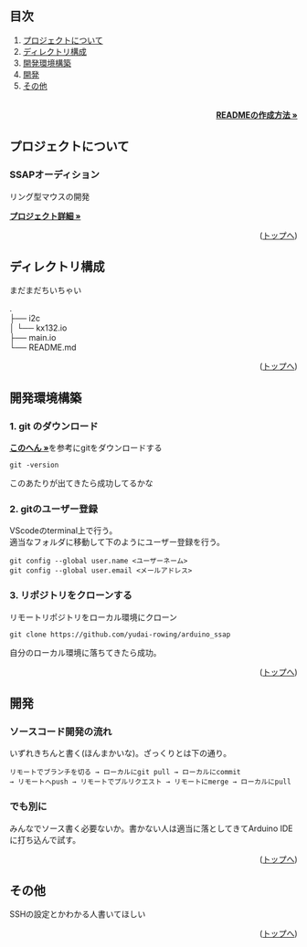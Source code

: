<div id="top"></div>

## 目次

1. [プロジェクトについて](#プロジェクトについて)
2. [ディレクトリ構成](#ディレクトリ構成)
3. [開発環境構築](#開発環境構築)
4. [開発](#開発)
5. [その他](#その他)

<!-- READMEの作成方法のドキュメントのリンク -->
<br />
<div align="right">
    <a href="https://zenn.dev/n_haru2/articles/8443eea376ff53"><strong>READMEの作成方法 »</strong></a>
</div>
<!-- プロジェクトについて -->

## プロジェクトについて

### SSAPオーディション
リング型マウスの開発

<!-- プロジェクトの概要を記載 -->

  <p align="left">
    <!-- プロジェクト詳細にBacklogのWikiのリンク -->
    <a href="https://startdash.sony-startup-acceleration-program.com/app/projects/70113/themes"><strong>プロジェクト詳細 »</strong></a>
<p align="right">(<a href="#top">トップへ</a>)</p>

## ディレクトリ構成
まだまだちいちゃい  

.  
├── i2c  
│   └── kx132.io  
├── main.io  
└── README.md  

<p align="right">(<a href="#top">トップへ</a>)</p>

## 開発環境構築


<!-- 開発環境構築に必要な情報を記載 -->
### 1. git のダウンロード  
<a href="https://qiita.com/T-H9703EnAc/items/4fbe6593d42f9a844b1c"><strong>このへん »</strong></a>を参考にgitをダウンロードする

```
git -version
```
このあたりが出てきたら成功してるかな
  
   
### 2. gitのユーザー登録  
VScodeのterminal上で行う。  
適当なフォルダに移動して下のようにユーザー登録を行う。

```
git config --global user.name <ユーザーネーム>
git config --global user.email <メールアドレス>
```

### 3. リポジトリをクローンする
リモートリポジトリをローカル環境にクローン

```
git clone https://github.com/yudai-rowing/arduino_ssap
```
自分のローカル環境に落ちてきたら成功。

<p align="right">(<a href="#top">トップへ</a>)</p>

## 開発
### ソースコード開発の流れ
いずれきちんと書く(ほんまかいな)。ざっくりとは下の通り。
```
リモートでブランチを切る → ローカルにgit pull → ローカルにcommit  
→ リモートへpush → リモートでプルリクエスト → リモートにmerge → ローカルにpull
```

### でも別に
みんなでソース書く必要ないか。書かない人は適当に落としてきてArduino IDEに打ち込んで試す。

<p align="right">(<a href="#top">トップへ</a>)</p>

## その他
SSHの設定とかわかる人書いてほしい

<p align="right">(<a href="#top">トップへ</a>)</p>

